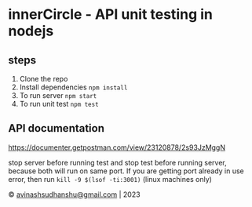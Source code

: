 # innerCircle - API unit testing in nodejs

## steps 

1. Clone the repo
2. Install dependencies `npm install`
3. To run server `npm start`
4. To run unit test `npm test` 

## API documentation
https://documenter.getpostman.com/view/23120878/2s93JzMggN

stop server before running test and stop test before running server, because both will run on same port.
If you are getting port already in use error, then run `kill -9 $(lsof -ti:3001)`   (linux machines only)

© avinashsudhanshu@gmail.com | 2023
